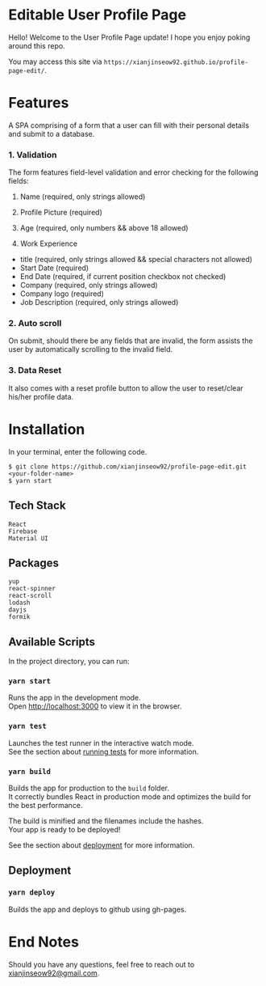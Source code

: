 # Editable User Profile Page
Hello! Welcome to the User Profile Page update! I hope you enjoy poking around this repo.  
  
You may access this site via `https://xianjinseow92.github.io/profile-page-edit/`.

# Features

A SPA comprising of a form that a user can fill with their personal details and submit to a database.  

### 1. Validation
The form features field-level validation and error checking for the following fields:

1. Name (required, only strings allowed)
2. Profile Picture (required)
3. Age (required, only numbers && above 18 allowed)

4. Work Experience
- title (required, only strings allowed && special characters not allowed)
- Start Date (required)
- End Date (required, if current position checkbox not checked)
- Company (required, only strings allowed)
- Company logo (required)
- Job Description (required, only strings allowed)

### 2. Auto scroll 
On submit, should there be any fields that are invalid, the form assists the user by automatically scrolling to the invalid field.  


### 3. Data Reset
It also comes with a reset profile button to allow the user to reset/clear his/her profile data.

# Installation
In your terminal, enter the following code.
```
$ git clone https://github.com/xianjinseow92/profile-page-edit.git <your-folder-name>
$ yarn start
```

## Tech Stack
```
React  
Firebase  
Material UI
```

## Packages

```
yup
react-spinner
react-scroll
lodash
dayjs
formik
```

## Available Scripts

In the project directory, you can run:

### `yarn start`

Runs the app in the development mode.<br>
Open [http://localhost:3000](http://localhost:3000) to view it in the browser.

### `yarn test`

Launches the test runner in the interactive watch mode.<br>
See the section about [running tests](https://facebook.github.io/create-react-app/docs/running-tests) for more information.

### `yarn build`

Builds the app for production to the `build` folder.<br>
It correctly bundles React in production mode and optimizes the build for the best performance.

The build is minified and the filenames include the hashes.<br>
Your app is ready to be deployed!

See the section about [deployment](https://facebook.github.io/create-react-app/docs/deployment) for more information.

## Deployment

### `yarn deploy`

Builds the app and deploys to github using gh-pages.

# End Notes

Should you have any questions, feel free to reach out to xianjinseow92@gmail.com.
